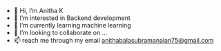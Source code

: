 - 👋 Hi, I’m Anitha K
- 👀 I’m interested in Backend development 
- 🌱 I’m currently learning machine learning
- 💞️ I’m looking to collaborate on ...
- 📫 reach me through my email anithabalasubramanaian75@gmail.com

<!---
Anitha-k-anitha/Anitha-k-anitha is a ✨ special ✨ repository because its `README.md` (this file) appears on your GitHub profile.
You can click the Preview link to take a look at your changes.
--->
